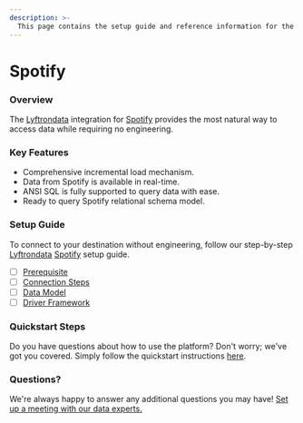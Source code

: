 ```yaml
---
description: >-
  This page contains the setup guide and reference information for the Spotify source connector.
---
```


# Spotify

### Overview

The [Lyftrondata](https://www.lyftrondata.com/) integration for [Spotify](https://www.lyftrondata.com/integration/commerce-analytics/spotify/) provides the most natural way to access data while requiring no engineering.

### Key Features

* Comprehensive incremental load mechanism.
* Data from Spotify is available in real-time.&#x20;
* ANSI SQL is fully supported to query data with ease.
* Ready to query Spotify relational schema model.

### Setup Guide

To connect to your destination without engineering, follow our step-by-step [Lyftrondata](https://www.lyftrondata.com/)  [Spotify](https://www.lyftrondata.com/integration/commerce-analytics/spotify/) setup guide.

* [ ] [Prerequisite](prerequisite.md)
* [ ] [Connection Steps](connection-steps.md)
* [ ] [Data Model](data-model/erd.md)
* [ ] [Driver Framework](driver-framework/)

### Quickstart Steps

Do you have questions about how to use the platform? Don't worry; we've got you covered. Simply follow the quickstart instructions [here](../README.md).

### Questions? <a href="#questions" id="questions"></a>

We're always happy to answer any additional questions you may have! [Set up a meeting with our data experts.](https://www.lyftrondata.com/book-a-meeting/)

